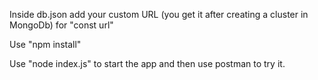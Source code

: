 Inside db.json add your custom URL (you get it after creating a cluster in MongoDb) for "const url"

Use "npm install"

Use "node index.js" to start the app and then use postman to try it.
